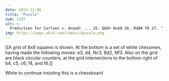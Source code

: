 ```yaml
---
date: 2013-11-06
title: "Puzzle"
num: 1287
alt: >-
  Prediction for Carlsen v. Anand: ... 25. Qb8+ Nxb8 26. Rd8# f6 27. "... dude." Qf5 28. "The game is over, dude." Qxg5 29. Rxe8 0-1 30. "Dude, your move can't be '0-1'. Don't write that down." [Black flips board]
img: https://imgs.xkcd.com/comics/puzzle.png
---
```

[[A grid of 8x8 squares is shown. At the bottom is a set of white chessmen, having made the following moves: e3, d4, Nc3, Bd2, Nf3. Also on the grid are black circular counters, at the grid intersections to the bottom right of b4, c5, c6, f4, and f6.]]

White to continue insisting this is a chessboard

